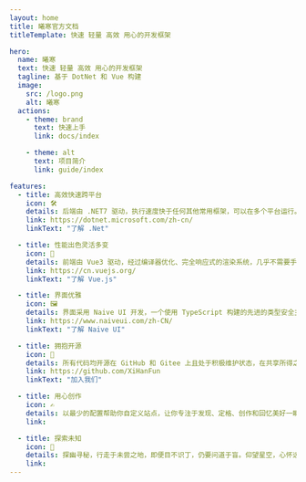 ```yaml
---
layout: home
title: 曦寒官方文档
titleTemplate: 快速 轻量 高效 用心的开发框架

hero:
  name: 曦寒
  text: 快速 轻量 高效 用心的开发框架
  tagline: 基于 DotNet 和 Vue 构建
  image:
    src: /logo.png
    alt: 曦寒
  actions:
    - theme: brand
      text: 快速上手
      link: docs/index

    - theme: alt
      text: 项目简介
      link: guide/index

features:
  - title: 高效快速跨平台
    icon: 🛠️
    details: 后端由 .NET7 驱动，执行速度快于任何其他常用框架，可以在多个平台运行。精心设计之功能、不断研磨之算法，在程序的高性能、高可用和高扩展性上夯实基础。
    link: https://dotnet.microsoft.com/zh-cn/
    linkText: "了解 .Net"

  - title: 性能出色灵活多变
    icon: 🚀
    details: 前端由 Vue3 驱动，经过编译器优化、完全响应式的渲染系统，几乎不需要手动优化。丰富的、可渐进式集成的生态系统，可以根据应用规模在库和框架间切换自如。
    link: https://cn.vuejs.org/
    linkText: "了解 Vue.js"

  - title: 界面优雅
    icon: 🖼️
    details: 界面采用 Naive UI 开发，一个使用 TypeScript 构建的先进的类型安全主题系统。这个组件库，值得运用。
    link: https://www.naiveui.com/zh-CN/
    linkText: "了解 Naive UI"

  - title: 拥抱开源
    icon: 🤩
    details: 所有代码均开源在 GitHub 和 Gitee 上且处于积极维护状态，在共享所得之时，也积极促进技术之进，社区之兴。
    link: https://github.com/XiHanFun
    linkText: "加入我们"

  - title: 用心创作
    icon: ✍️
    details: 以最少的配置帮助你自定义站点，让你专注于发现、定格、创作和回忆美好一瞬，记录你所见所闻、所学所知、所思所想。
    link:

  - title: 探索未知
    icon: 🌌
    details: 探幽寻秘，行走于未尝之地，即便目不识丁，仍要问道于盲。仰望星空，心怀远大，才能揭示宇宙之奥秘，通晓世界之道理，开启探寻之征程。
    link:
---
```

